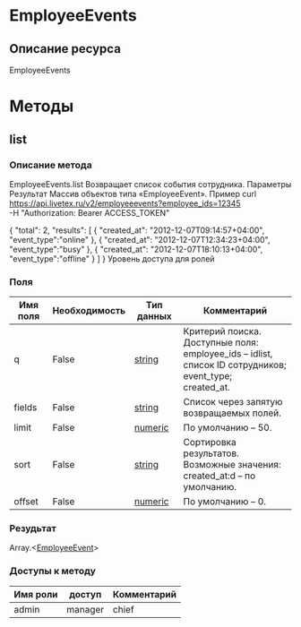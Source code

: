 
# EmployeeEvents

## Описание ресурса
EmployeeEvents

# Методы

## list

### Описание метода
EmployeeEvents.list
Возвращает список события сотрудника.
Параметры
Результат
Массив объектов типа «EmployeeEvent».
Пример
curl https://api.livetex.ru/v2/employeeevents?employee_ids=12345 \
-H "Authorization: Bearer ACCESS_TOKEN"

{
	"total": 2,
	"results": [
		{
			"created_at": "2012-12-07T09:14:57+04:00",
			"event_type":"online"
		},
		{
			"created_at": "2012-12-07T12:34:23+04:00",
			"event_type":"busy"
		},
		{
			"created_at": "2012-12-07T18:10:13+04:00",
			"event_type":"offline"
		}
	]
}
Уровень доступа для ролей


### Поля

| Имя поля | Необходимость | Тип данных | Комментарий |
|---|---|---|---|
|q|False|[string](/docs/types/string.md)|Критерий поиска.<br/>Доступные поля:<br/>employee_ids – idlist, список ID сотрудников;<br/>event_type;<br/>created_at.<br/>|
|fields|False|[string](/docs/types/string.md)|Список через запятую возвращаемых полей.<br/>|
|limit|False|[numeric](/docs/types/numeric.md)|По умолчанию – 50.<br/>|
|sort|False|[string](/docs/types/string.md)|Сортировка результатов.<br/>Возможные значения:<br/>created_at:d – по умолчанию.<br/>|
|offset|False|[numeric](/docs/types/numeric.md)|По умолчанию – 0.<br/>|

### Резудьтат
Array.<[EmployeeEvent](/docs/types/EmployeeEvent.md)>
### Доступы к методу

| Имя роли | доступ | Комментарий |
|---|---|---|
|admin|manager|chief|chief_partner|operator|admin_partner